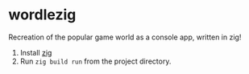 # wordlezig
Recreation of the popular game world as a console app, written in zig!

1. Install [zig](https://ziglang.org)
2. Run `zig build run` from the project directory.
